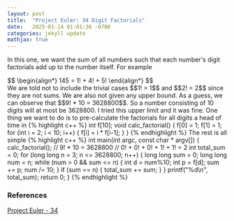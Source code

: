 ```yaml
---
layout: post
title:  "Project Euler: 34 Digit Factorials"
date:   2025-01-14 01:01:36 -0700
categories: jekyll update
mathjax: true
---
```

In this one, we want the sum of all numbers such that each number's digit factorials add up to the number itself. For example
<div>
	$$
	\begin{align*}
	 145 = 1! + 4! + 5!
	\end{align*}
	$$
</div>
We are told not to include the trivial cases $$1! = 1$$ and $$2! = 2$$ since they are not sums. We are also not given any upper bound. As a guess, we can observe that $$9! * 10 = 3628800$$. So a number consisting of 10 digits will at most be 3628800. I tried this upper limit and it was fine. One thing we want to do is to pre-calculate the factorials for all digits a head of time in
{% highlight c++ %}
int f[10];
void calc_factorial() {
    f[0] = 1;
    f[1] = 1;
    for (int i = 2; i < 10; i++) {
        f[i] = i * f[i-1];
    }
}
{% endhighlight %}
The rest is all simple
{% highlight c++ %}
int main(int argc, const char * argv[]) {
    calc_factorial();
    // 9! * 10 = 3628800
    // 0! + 0! + 0! + 1! + 1! = 2
    int total_sum = 0;
    for (long long n = 3; n <= 3628800; n++) {
        long long sum = 0;
        long long num = n;
        while (num > 0 && sum <= n) {
            int d = num%10;
            int p = f[d];
            sum += p;
            num /= 10;
        }
        if (sum == n) {
            total_sum += sum;
        }
    }
    printf("%d\n", total_sum);
    return 0;
}
{% endhighlight %}
<br>
<!------------------------------------------------------------------------------------>
<h3>References</h3>
<a href="https://projecteuler.net/problem=34">Project Euler - 34</a>
<br>

